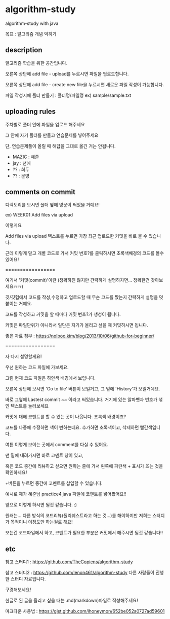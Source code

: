 # algorithm-study
algorithm-study with java

목표 : 알고리즘 개념 익히기

## description

알고리즘 학습을 위한 공간입니다.

오른쪽 상단에 add file - upload를 누르시면 파일을 업로드합니다.

오른쪽 상단에 add file - create new file을 누르시면 새로운 파일 작성이 가능합니다.

파일 작성시에 폴더 만들기 : 폴더명/파일명
ex) sample/sample.txt

## uploading rules

주차별로 폴더 안에 파일을 업로드 해주세요

그 안에 자기 폴더를 만들고 연습문제를 넣어주세요

단, 연습문제풀이 올릴 때 해답을 그대로 옮긴 거는 안됩니다.

* MAZIC : 혜준
* jay : 선애
* ?? : 희두
* ?? : 문영

## comments on commit
디렉토리를 보시면 폴더 옆에 영문이 써있을 거예요!

ex) WEEK01          Add files via upload 

이렇게요

Add files via upload 텍스트를 누르면 가장 최근 업로드한 커밋을 바로 볼 수 있습니다.

근데 이렇게 말고 개별 코드로 가서 커밋 번호?를 클릭하시면 초록색배경의 코드를 볼수 있어요!

=================

여기서 '커밋(commit)'이란 (정확하진 않지만 간략하게 설명하자면... 정확한건 찾아보세요ㅠㅠ)

깃/깃헙에서 코드를 작성,수정하고 업로드할 때 무슨 코드를 짰는지 간략하게 설명을 덧붙이는 거예요.

코드를 작성하고 커밋을 할 때마다 커밋 번호?가 생성이 됩니다. 

커밋은 파일단위가 아니라서 일단은 자기가 올리고 싶을 때 커밋하시면 됩니다.

좋은 자료 첨부 : https://nolboo.kim/blog/2013/10/06/github-for-beginner/

=================

자 다시 설명할게요!

우선 원하는 코드 파일에 가보세요.

그럼 현재 코드 파일은 하얀색 배경에서 보입니다.

오른쪽 상단에 보시면 'Go to file' 버튼이 보일거고, 그 밑에 'History'가 보일거예요.

바로 그옆에 Lastest commit ~~ 이라고 써있습니다. 거기에 있는 알파벳과 번호가 섞인 텍스트를 눌러보세요

커밋에 대해 코멘트를 할 수 있는 곳이 나옵니다. 초록색 배경이죠?

코드를 나중에 수정하면 색이 변하는데요. 추가하면 초록색이고, 삭제하면 빨간색입니다.

여튼 이렇게 보이는 곳에서 comment를 다실 수 있어요.

맨 밑에 내려가시면 바로 코멘트 창이 있고,

혹은 코드 중간에 리뷰하고 싶으면 원하는 줄에 가서 왼쪽에 파란색 + 표시가 뜨는 것을 확인하세요! 

+버튼을 누르면 중간에 코멘트를 삽입할 수 있습니다. 

예시로 제가 혜준님 practice4.java 파일에 코멘트를 넣어봤어요!!

앞으로 이렇게 하시면 될것 같습니다. :)

원래는... 다른 방식의 코드리뷰(풀리퀘스트라고 하는 것...)를 해야하지만 저희는 스터디가 목적이니 이정도만 하는걸로 해요!

보는건 코드파일에서 하고, 코멘트가 필요한 부분은 커밋에서 해주시면 될것 같습니다!!


## etc

참고 스터디1 : https://github.com/TheCopiens/algorithm-study

참고 스터디2 : https://github.com/lenon461/algorithm-study
다른 사람들이 진행한 스터디 자료입니다.

구경해보세요!

한글로 된 글을 올리고 싶을 때는 .md(markdown)파일로 작성해주세요!

마크다운 사용법 : https://gist.github.com/ihoneymon/652be052a0727ad59601
